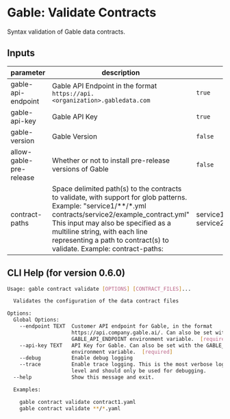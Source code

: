 # Gable: Validate Contracts

Syntax validation of Gable data contracts.

## Inputs

| parameter | description | required | default |
| --- | --- | --- | --- |
| gable-api-endpoint | Gable API Endpoint in the format `https://api.<organization>.gabledata.com` | `true` |  |
| gable-api-key | Gable API Key | `true` |  |
| gable-version | Gable Version | `false` | latest |
| allow-gable-pre-release | Whether or not to install pre-release versions of Gable | `false` | false |
| contract-paths | Space delimited path(s) to the contracts to validate, with support for glob patterns. Example:    "service1/**/*.yml contracts/service2/example_contract.yml" This input may also be specified as a multiline string, with each line representing a path to contract(s) to validate. Example:   contract-paths: |     service1/**/*.yml     service2/example_contract.yml  | `true` |  |

## CLI Help (for version 0.6.0)

```bash
Usage: gable contract validate [OPTIONS] [CONTRACT_FILES]...

  Validates the configuration of the data contract files

Options:
  Global Options: 
    --endpoint TEXT  Customer API endpoint for Gable, in the format
                     https://api.company.gable.ai/. Can also be set with the
                     GABLE_API_ENDPOINT environment variable.  [required]
    --api-key TEXT   API Key for Gable. Can also be set with the GABLE_API_KEY
                     environment variable.  [required]
    --debug          Enable debug logging
    --trace          Enable trace logging. This is the most verbose logging
                     level and should only be used for debugging.
  --help             Show this message and exit.

  Examples:

    gable contract validate contract1.yaml
    gable contract validate **/*.yaml
```

